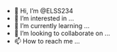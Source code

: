 - 👋 Hi, I’m @ELSS234
- 👀 I’m interested in ...
- 🌱 I’m currently learning ...
- 💞️ I’m looking to collaborate on ...
- 📫 How to reach me ...

<!---
ELSS234/ELSS234 is a ✨ special ✨ repository because its `README.md` (this file) appears on your GitHub profile.
You can click the Preview link to take a look at your 
<!doctype
